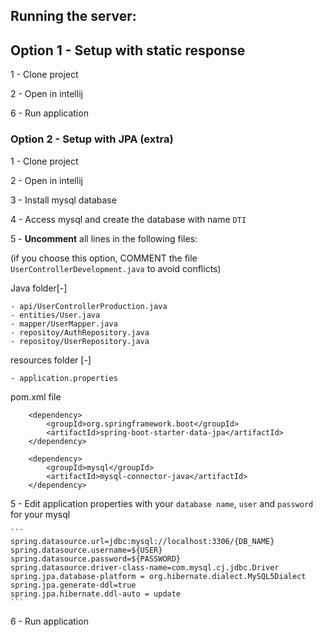 ## Running the server:

## Option 1 - Setup with static response

1 - Clone project

2 - Open in intellij

6 - Run application

### Option 2 - Setup with JPA (extra)

1 - Clone project

2 - Open in intellij

3 - Install mysql database

4 - Access mysql and create the database with name `DTI`

5 - **Uncomment** all lines in the following files:

(if you choose this option, COMMENT the file `UserControllerDevelopment.java` to avoid conflicts)

Java folder[-]

    - api/UserControllerProduction.java
    - entities/User.java
    - mapper/UserMapper.java
    - repositoy/AuthRepository.java
    - repositoy/UserRepository.java

resources folder [-]

    - application.properties
 
pom.xml file

		<dependency>
			<groupId>org.springframework.boot</groupId>
			<artifactId>spring-boot-starter-data-jpa</artifactId>
		</dependency>

        <dependency>
            <groupId>mysql</groupId>
            <artifactId>mysql-connector-java</artifactId>
        </dependency>

5 - Edit application properties with your `database name`, `user` and `password` for your mysql

    ```
    spring.datasource.url=jdbc:mysql://localhost:3306/{DB_NAME}
    spring.datasource.username=${USER}
    spring.datasource.password=${PASSWORD}
    spring.datasource.driver-class-name=com.mysql.cj.jdbc.Driver
    spring.jpa.database-platform = org.hibernate.dialect.MySQL5Dialect
    spring.jpa.generate-ddl=true
    spring.jpa.hibernate.ddl-auto = update
    ```

6 - Run application




